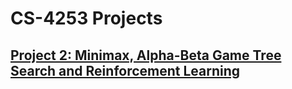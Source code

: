 # CS-4253 Projects

## [Project 2: Minimax, Alpha-Beta Game Tree Search and Reinforcement Learning](proj2/)
